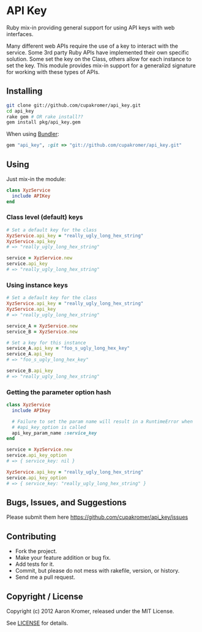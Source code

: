 API Key
=======

Ruby mix-in providing general support for using API keys with web
interfaces.

Many different web APIs require the use of a key to interact with the
service. Some 3rd party Ruby APIs have implemented their own specific
solution. Some set the key on the Class, others allow for each instance
to set the key. This module provides mix-in support for a generalizd
signature for working with these types of APIs.


Installing
----------

```bash
git clone git://github.com/cupakromer/api_key.git
cd api_key
rake gem # OR rake install??
gem install pkg/api_key.gem
```

When using [Bundler](http://gembundler.com "Bundler Home"):

```ruby
gem "api_key", :git => "git://github.com/cupakromer/api_key.git"
```


Using
-----

Just mix-in the module:

```ruby
class XyzService
  include APIKey
end
```

### Class level (default) keys

```ruby
# Set a default key for the class
XyzService.api_key = "really_ugly_long_hex_string"
XyzService.api_key
# => "really_ugly_long_hex_string"

service = XyzService.new
service.api_key
# => "really_ugly_long_hex_string"
```


### Using instance keys

```ruby
# Set a default key for the class
XyzService.api_key = "really_ugly_long_hex_string"
XyzService.api_key
# => "really_ugly_long_hex_string"

service_A = XyzService.new
service_B = XyzService.new

# Set a key for this instance
service_A.api_key = "foo_s_ugly_long_hex_key"
service_A.api_key
# => "foo_s_ugly_long_hex_key"

service_B.api_key
# => "really_ugly_long_hex_string"
```


### Getting the parameter option hash

```ruby
class XyzService
  include APIKey

  # Failure to set the param name will result in a RuntimeError when
  # #api_key_option is called
  api_key_param_name :service_key
end

service = XyzService.new
service.api_key_option
# => { service_key: nil }

XyzService.api_key = "really_ugly_long_hex_string"
service.api_key_option
# => { service_key: "really_ugly_long_hex_string" }
```



Bugs, Issues, and Suggestions
-----------------------------

Please submit them here https://github.com/cupakromer/api_key/issues


Contributing
------------

* Fork the project.
* Make your feature addition or bug fix.
* Add tests for it.
* Commit, but please do not mess with rakefile, version, or history.
* Send me a pull request.


Copyright / License
-------------------

Copyright (c) 2012 Aaron Kromer, released under the MIT License.

See [LICENSE][] for details.

[license]: https://github.com/cupakromer/api_key/blob/master/LICENSE
